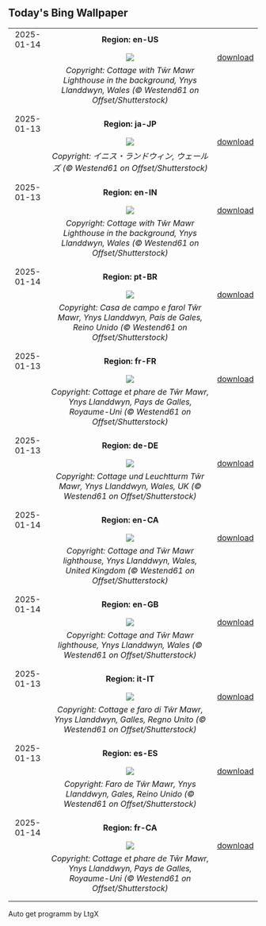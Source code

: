 ## Today's Bing Wallpaper
|      |      |      |
| :----: | :----: | :----: |
|2025-01-14|**Region: en-US**||
||![](https://www.bing.com/th?id=OHR.CoastalWales_EN-US9397534673_UHD.jpg&pid=hp&w=1152&h=648&rs=1&c=4)| [download](https://www.bing.com/th?id=OHR.CoastalWales_EN-US9397534673_UHD.jpg)|
||*Copyright: Cottage with Tŵr Mawr Lighthouse in the background, Ynys Llanddwyn, Wales (© Westend61 on Offset/Shutterstock)*
||
|||
|2025-01-13|**Region: ja-JP**||
||![](https://www.bing.com/th?id=OHR.CoastalWales_JA-JP4408975920_UHD.jpg&pid=hp&w=1152&h=648&rs=1&c=4)| [download](https://www.bing.com/th?id=OHR.CoastalWales_JA-JP4408975920_UHD.jpg)|
||*Copyright: イニス・ランドウィン, ウェールズ (© Westend61 on Offset/Shutterstock)*
||
|||
|2025-01-13|**Region: en-IN**||
||![](https://www.bing.com/th?id=OHR.CoastalWales_EN-IN7925850635_UHD.jpg&pid=hp&w=1152&h=648&rs=1&c=4)| [download](https://www.bing.com/th?id=OHR.CoastalWales_EN-IN7925850635_UHD.jpg)|
||*Copyright: Cottage with Tŵr Mawr Lighthouse in the background, Ynys Llanddwyn, Wales (© Westend61 on Offset/Shutterstock)*
||
|||
|2025-01-14|**Region: pt-BR**||
||![](https://www.bing.com/th?id=OHR.CoastalWales_PT-BR5316082485_UHD.jpg&pid=hp&w=1152&h=648&rs=1&c=4)| [download](https://www.bing.com/th?id=OHR.CoastalWales_PT-BR5316082485_UHD.jpg)|
||*Copyright: Casa de campo e farol Tŵr Mawr, Ynys Llanddwyn, País de Gales, Reino Unido (© Westend61 on Offset/Shutterstock)*
||
|||
|2025-01-13|**Region: fr-FR**||
||![](https://www.bing.com/th?id=OHR.CoastalWales_FR-FR2215820217_UHD.jpg&pid=hp&w=1152&h=648&rs=1&c=4)| [download](https://www.bing.com/th?id=OHR.CoastalWales_FR-FR2215820217_UHD.jpg)|
||*Copyright: Cottage et phare de Tŵr Mawr, Ynys Llanddwyn, Pays de Galles, Royaume-Uni (© Westend61 on Offset/Shutterstock)*
||
|||
|2025-01-13|**Region: de-DE**||
||![](https://www.bing.com/th?id=OHR.CoastalWales_DE-DE5918144653_UHD.jpg&pid=hp&w=1152&h=648&rs=1&c=4)| [download](https://www.bing.com/th?id=OHR.CoastalWales_DE-DE5918144653_UHD.jpg)|
||*Copyright: Cottage und Leuchtturm Tŵr Mawr, Ynys Llanddwyn, Wales, UK (© Westend61 on Offset/Shutterstock)*
||
|||
|2025-01-14|**Region: en-CA**||
||![](https://www.bing.com/th?id=OHR.CoastalWales_EN-CA1350466031_UHD.jpg&pid=hp&w=1152&h=648&rs=1&c=4)| [download](https://www.bing.com/th?id=OHR.CoastalWales_EN-CA1350466031_UHD.jpg)|
||*Copyright: Cottage and Tŵr Mawr lighthouse, Ynys Llanddwyn, Wales, United Kingdom (© Westend61 on Offset/Shutterstock)*
||
|||
|2025-01-14|**Region: en-GB**||
||![](https://www.bing.com/th?id=OHR.CoastalWales_EN-GB8139675046_UHD.jpg&pid=hp&w=1152&h=648&rs=1&c=4)| [download](https://www.bing.com/th?id=OHR.CoastalWales_EN-GB8139675046_UHD.jpg)|
||*Copyright: Cottage and Tŵr Mawr lighthouse, Ynys Llanddwyn, Wales (© Westend61 on Offset/Shutterstock)*
||
|||
|2025-01-13|**Region: it-IT**||
||![](https://www.bing.com/th?id=OHR.CoastalWales_IT-IT6663007380_UHD.jpg&pid=hp&w=1152&h=648&rs=1&c=4)| [download](https://www.bing.com/th?id=OHR.CoastalWales_IT-IT6663007380_UHD.jpg)|
||*Copyright: Cottage e faro di Tŵr Mawr, Ynys Llanddwyn, Galles, Regno Unito (© Westend61 on Offset/Shutterstock)*
||
|||
|2025-01-13|**Region: es-ES**||
||![](https://www.bing.com/th?id=OHR.CoastalWales_ES-ES0632862256_UHD.jpg&pid=hp&w=1152&h=648&rs=1&c=4)| [download](https://www.bing.com/th?id=OHR.CoastalWales_ES-ES0632862256_UHD.jpg)|
||*Copyright: Faro de Tŵr Mawr, Ynys Llanddwyn, Gales, Reino Unido (© Westend61 on Offset/Shutterstock)*
||
|||
|2025-01-14|**Region: fr-CA**||
||![](https://www.bing.com/th?id=OHR.CoastalWales_FR-CA2076537409_UHD.jpg&pid=hp&w=1152&h=648&rs=1&c=4)| [download](https://www.bing.com/th?id=OHR.CoastalWales_FR-CA2076537409_UHD.jpg)|
||*Copyright: Cottage et phare de Tŵr Mawr, Ynys Llanddwyn, Pays de Galles, Royaume-Uni (© Westend61 on Offset/Shutterstock)*
||
|||

Auto get programm by LtgX
